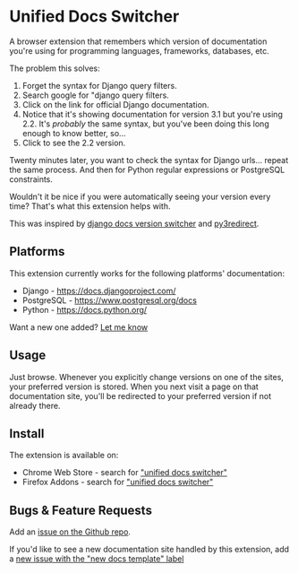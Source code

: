 # Unified Docs Switcher

A browser extension that remembers which version of documentation you're using for programming languages, frameworks, databases, etc.

The problem this solves:

1. Forget the syntax for Django query filters.
2. Search google for "django query filters.
3. Click on the link for official Django documentation.
4. Notice that it's showing documentation for version 3.1 but you're using 2.2. It's _probably_ the same syntax, but you've been doing this long enough to know better, so...
5. Click to see the 2.2 version.

Twenty minutes later, you want to check the syntax for Django urls... repeat the same process. And then for Python regular expressions or PostgreSQL constraints.

Wouldn't it be nice if you were automatically seeing your version every time? That's what this extension helps with.

This was inspired by [django docs version switcher](https://github.com/jmckib/django_docs_version_switcher) and [py3redirect](https://github.com/m4tx/py3redirect).

## Platforms

This extension currently works for the following platforms' documentation:

* Django - https://docs.djangoproject.com/
* PostgreSQL - https://www.postgresql.org/docs
* Python - https://docs.python.org/

Want a new one added? [Let me know](https://github.com/dougharris/unified_docs_switcher/issues/new?assignees=&labels=new+docs+platform&template=new-documentation-platform.md&title=)

## Usage

Just browse. Whenever you explicitly change versions on one of the sites, your preferred version is stored. When you next visit a page on that documentation site, you'll be redirected to your preferred version if not already there.

## Install

The extension is available on:
* Chrome Web Store - search for ["unified docs switcher"](https://chrome.google.com/webstore/search/unified%20docs%20switcher?hl=en)
* Firefox Addons - search for ["unified docs switcher"](https://addons.mozilla.org/en-US/firefox/search/?platform=mac&q=unified%20docs%20switcher)


## Bugs & Feature Requests

Add an [issue on the Github repo](https://github.com/dougharris/unified_docs_switcher/issues). 

If you'd like to see a new documentation site handled by this extension, add a [new issue with the "new docs template" label](https://github.com/dougharris/unified_docs_switcher/issues/new?assignees=&labels=new+docs+platform&template=new-documentation-platform.md&title=)

